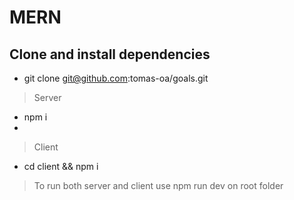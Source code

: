 # MERN

## Clone and install dependencies

- git clone git@github.com:tomas-oa/goals.git

> Server

- npm i
- 
> Client

- cd client && npm i

> To run both server and client use npm run dev on root folder
